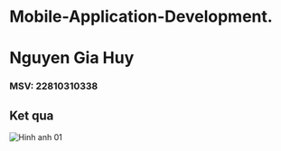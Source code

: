 # Mobile-Application-Development.
# Nguyen Gia Huy
### MSV: 22810310338
## Ket qua

![Hinh anh 01](https://github.com/user-attachments/assets/1a4adbfb-23d0-4652-9418-f9b6c2e1bbd0)

